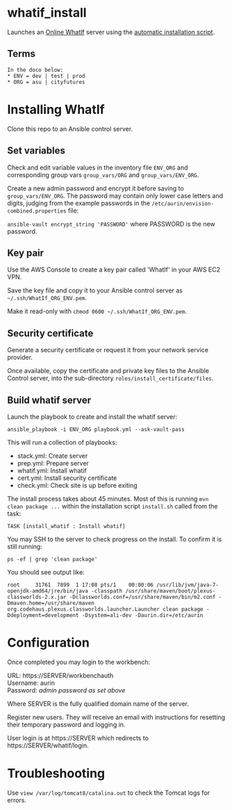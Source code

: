 # whatif_install

Launches an [Online WhatIf](https://github.com/AURIN/online-whatif) server using the [automatic installation script](https://github.com/AURIN/online-whatif/blob/master/INSTALL.md#automatic-installation-script).

## Terms

    In the doco below:  
    * ENV = dev | test | prod
    * ORG = asu | cityfutures

# Installing WhatIf

Clone this repo to an Ansible control server.

## Set variables
Check and edit variable values in the inventory file `ENV_ORG` and corresponding group vars `group_vars/ORG` and `group_vars/ENV_ORG`.

Create a new admin password and encrypt it before saving to `group_vars/ENV_ORG`. The password may contain only lower case letters and digits, judging from the example passwords in the `/etc/aurin/envision-combined.properties` file:

`ansible-vault encrypt_string 'PASSWORD'` where PASSWORD is the new password.

## Key pair
Use the AWS Console to create a key pair called 'WhatIf' in your AWS EC2 VPN.

Save the key file and copy it to your Ansible control server as `~/.ssh/WhatIf_ORG_ENV.pem`.

Make it read-only with `chmod 0600 ~/.ssh/WhatIf_ORG_ENV.pem`.

## Security certificate
Generate a security certificate or request it from your network service provider.

Once available, copy the certificate and private key files to the Ansible Control server, into the sub-directory `roles/install_certificate/files`.

## Build whatif server

Launch the playbook to create and install the whatif server:

`ansible_playbook -i ENV_ORG playbook.yml --ask-vault-pass`

This will run a collection of playbooks:

* stack.yml: Create server
* prep.yml: Prepare server
* whatif.yml: Install whatif
* cert.yml: Install security certificate
* check.yml: Check site is up before exiting

The install process takes about 45 minutes. Most of this is running `mvn clean package ...` within the installation script `install.sh` called from the task:

`TASK [install_whatif : Install whatif]`

You may SSH to the server to check progress on the install.  To confirm it is still running:

`ps -ef | grep 'clean package'`

You should see output like:

```
root     31761  7899  1 17:08 pts/1    00:00:06 /usr/lib/jvm/java-7-openjdk-amd64/jre/bin/java -classpath /usr/share/maven/boot/plexus-classworlds-2.x.jar -Dclassworlds.conf=/usr/share/maven/bin/m2.conf -Dmaven.home=/usr/share/maven org.codehaus.plexus.classworlds.launcher.Launcher clean package -Ddeployment=development -Dsystem=ali-dev -Daurin.dir=/etc/aurin
```

# Configuration

Once completed you may login to the workbench:

URL: https://SERVER/workbenchauth  
Username: aurin  
Password: *admin password as set above*

Where SERVER is the fully qualified domain name of the server.

Register new users. They will receive an email with instructions for resetting their temporary password and logging in.

User login is at https://SERVER which redirects to https://SERVER/whatif/login.

# Troubleshooting

Use `view /var/log/tomcat8/catalina.out` to check the Tomcat logs for errors.
